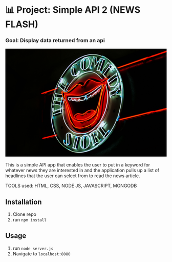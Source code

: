 # 📊 Project: Simple API 2 (NEWS FLASH)

### Goal: Display data returned from an api

![alt tag](comedy.jpg)


This is a simple API app that enables the user to put in a keyword for whatever news they are interested in and the application pulls up a list of headlines that the user can select from to read the news article.

TOOLS used: HTML, CSS, NODE JS, JAVASCRIPT, MONGODB


## Installation

1. Clone repo
2. run `npm install`

## Usage

1. run `node server.js`
2. Navigate to `localhost:8080`


